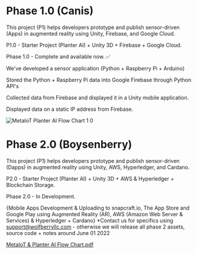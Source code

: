 # Phase 1.0 (Canis)
This project (P1) helps developers prototype and publish sensor-driven (Apps) in augmented reality using Unity, Firebase, and Google Cloud. 

P1.0 - Starter Project (Planter AI) + Unity 3D + Firebase + Google Cloud.

Phase 1.0 - Complete and available now. ✅

We've developed a sensor application (Python + Raspberry Pi + Arduino)

Stored the Python + Raspberry Pi data into Google Firebase through Python API's

Collected data from Firebase and displayed it in a Unity mobile application.

Displayed data on a static IP address from Firebase.

![MetaIoT   Planter AI Flow Chart 1 0](https://user-images.githubusercontent.com/53659320/161646426-c2d79586-a1d1-4815-a024-b77cb2fe3026.jpg)




    
    
# Phase 2.0 (Boysenberry)
This project (P1) helps developers prototype and publish sensor-driven (Dapps) in augmented reality using Unity, AWS, Hyperledger, and Cardano. 

P2.0 - Starter Project (Planter AI) +  Unity 3D + AWS & Hyperledger + Blockchain Storage.

Phase 2.0  - In Development.

{Mobile Apps Development & Uploading to snapcraft.io, The App Store and Google Play using Augmented Reality (AR), AWS (Amazon Web Server & Services) & Hyperledger + Cardano} *Contact us for specifics using support@wolfberryllc.com - otherwise we will release all phase 2 assets, source code + notes around June 01 2022

[MetaIoT & Planter AI Flow Chart.pdf](https://github.com/wolfberryllc/MetaIoT/files/8603427/MetaIoT.Planter.AI.Flow.Chart.pdf)


